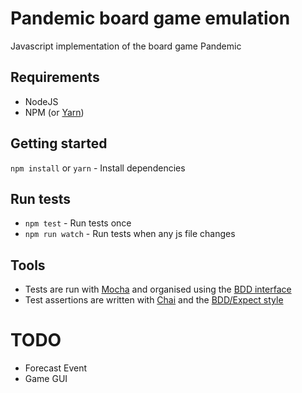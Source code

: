 # Pandemic board game emulation

Javascript implementation of the board game Pandemic

## Requirements

- NodeJS
- NPM (or [Yarn](https://yarnpkg.com/en/))

## Getting started

`npm install` or `yarn` - Install dependencies

## Run tests

- `npm test` - Run tests once
- `npm run watch` - Run tests when any js file changes

## Tools

- Tests are run with [Mocha](https://mochajs.org) and organised using the [BDD interface](https://mochajs.org/#bdd)
- Test assertions are written with [Chai](http://chaijs.com/) and the [BDD/Expect style](http://chaijs.com/api/bdd/)

# TODO

- Forecast Event
- Game GUI
